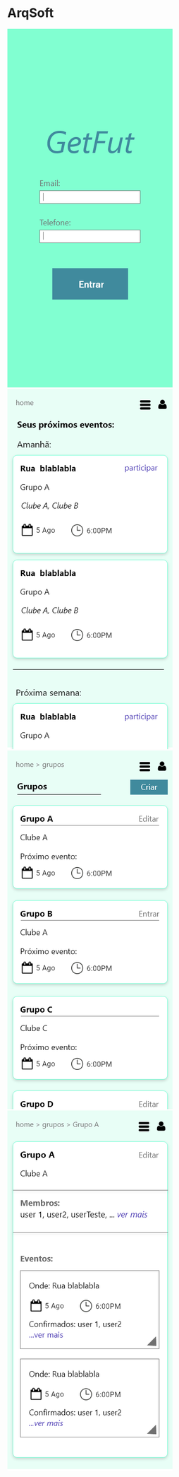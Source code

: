 # ArqSoft

![alt tag](home.png "login")
![alt tag](home2.png "home")
![alt tag](groups.png "groups")
![alt tag](groupEvents.png "group events")

